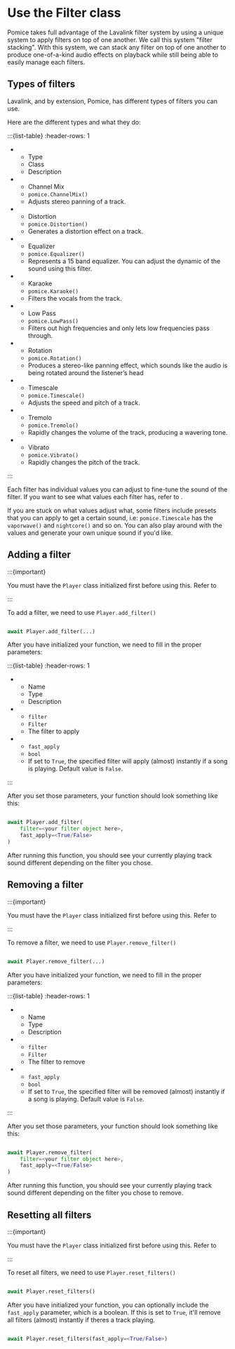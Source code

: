 # Use the Filter class

Pomice takes full advantage of the Lavalink filter system by using a unique system to apply filters on top of one another. We call this system "filter stacking". With this system, we can stack any filter on top of one another to produce one-of-a-kind audio effects on playback while still being able to easily manage each filters.


## Types of filters

Lavalink, and by extension, Pomice, has different types of filters you can use.

Here are the different types and what they do:

:::{list-table}
:header-rows: 1

* - Type
  - Class
  - Description

* - Channel Mix
  - `pomice.ChannelMix()`
  - Adjusts stereo panning of a track.

* - Distortion
  - `pomice.Distortion()`
  - Generates a distortion effect on a track.
  
* - Equalizer
  - `pomice.Equalizer()`
  - Represents a 15 band equalizer. You can adjust the dynamic of the sound using this filter.

* - Karaoke
  - `pomice.Karaoke()`
  - Filters the vocals from the track.

* - Low Pass
  - `pomice.LowPass()`
  - Filters out high frequencies and only lets low frequencies pass through.

* - Rotation
  - `pomice.Rotation()`
  -  Produces a stereo-like panning effect, which sounds like the audio is being rotated around the listener’s head

* - Timescale
  - `pomice.Timescale()`
  - Adjusts the speed and pitch of a track.

* - Tremolo
  - `pomice.Tremolo()`
  - Rapidly changes the volume of the track, producing a wavering tone.

* - Vibrato
  - `pomice.Vibrato()`
  - Rapidly changes the pitch of the track.

:::


Each filter has individual values you can adjust to fine-tune the sound of the filter. If you want to see what values each filter has, refer to [](../api/filters.md).

If you are stuck on what values adjust what, some filters include presets that you can apply to get a certain sound, i.e: `pomice.Timescale` has the `vaporwave()` and `nightcore()` and so on. You can also play around with the values and generate your own unique sound if you'd like.

## Adding a filter

:::{important}

You must have the `Player` class initialized first before using this. Refer to [](player.md)

:::

To add a filter, we need to use `Player.add_filter()`


```py

await Player.add_filter(...)

```


After you have initialized your function, we need to fill in the proper parameters:

:::{list-table}
:header-rows: 1

* - Name
  - Type
  - Description

* - `filter`
  - `Filter`
  - The filter to apply

* - `fast_apply`
  - `bool`
  - If set to `True`, the specified filter will apply (almost) instantly if a song is playing. Default value is `False`.

:::

After you set those parameters, your function should look something like this:

```py

await Player.add_filter(
    filter=<your filter object here>,
    fast_apply=<True/False>
)

```

After running this function, you should see your currently playing track sound different depending on the filter you chose.

## Removing a filter

:::{important}

You must have the `Player` class initialized first before using this. Refer to [](player.md)

:::


To remove a filter, we need to use `Player.remove_filter()`

```py

await Player.remove_filter(...)

```


After you have initialized your function, we need to fill in the proper parameters:

:::{list-table}
:header-rows: 1

* - Name
  - Type
  - Description

* - `filter`
  - `Filter`
  - The filter to remove

* - `fast_apply`
  - `bool`
  - If set to `True`, the specified filter will be removed (almost) instantly if a song is playing. Default value is `False`.

:::

After you set those parameters, your function should look something like this:

```py

await Player.remove_filter(
    filter=<your filter object here>,
    fast_apply=<True/False>
)

```

After running this function, you should see your currently playing track sound different depending on the filter you chose to remove.


## Resetting all filters

:::{important}

You must have the `Player` class initialized first before using this. Refer to [](player.md)

:::

To reset all filters, we need to use `Player.reset_filters()`

```py

await Player.reset_filters()

```


After you have initialized your function, you can optionally include the `fast_apply` parameter, which is a boolean. If this is set to `True`, it'll remove all filters (almost) instantly if theres a track playing.

```py

await Player.reset_filters(fast_apply=<True/False>)

```

